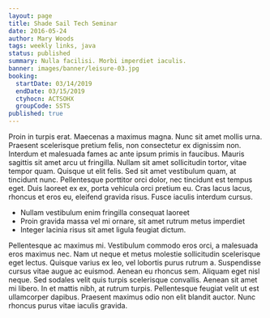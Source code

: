```yaml
---
layout: page
title: Shade Sail Tech Seminar
date: 2016-05-24
author: Mary Woods
tags: weekly links, java
status: published
summary: Nulla facilisi. Morbi imperdiet iaculis.
banner: images/banner/leisure-03.jpg
booking:
  startDate: 03/14/2019
  endDate: 03/15/2019
  ctyhocn: ACTSOHX
  groupCode: SSTS
published: true
---
```

Proin in turpis erat. Maecenas a maximus magna. Nunc sit amet mollis urna. Praesent scelerisque pretium felis, non consectetur ex dignissim non. Interdum et malesuada fames ac ante ipsum primis in faucibus. Mauris sagittis sit amet arcu ut fringilla. Nullam sit amet sollicitudin tortor, vitae tempor quam. Quisque ut elit felis. Sed sit amet vestibulum quam, at tincidunt nunc. Pellentesque porttitor orci dolor, nec tincidunt est tempus eget. Duis laoreet ex ex, porta vehicula orci pretium eu. Cras lacus lacus, rhoncus et eros eu, eleifend gravida risus. Fusce iaculis interdum cursus.

* Nullam vestibulum enim fringilla consequat laoreet
* Proin gravida massa vel mi ornare, sit amet rutrum metus imperdiet
* Integer lacinia risus sit amet ligula feugiat dictum.

Pellentesque ac maximus mi. Vestibulum commodo eros orci, a malesuada eros maximus nec. Nam ut neque et metus molestie sollicitudin scelerisque eget lectus. Quisque varius ex leo, vel lobortis purus rutrum a. Suspendisse cursus vitae augue ac euismod. Aenean eu rhoncus sem. Aliquam eget nisl neque. Sed sodales velit quis turpis scelerisque convallis. Aenean sit amet mi libero. In et mattis nibh, at rutrum turpis. Pellentesque feugiat velit ut est ullamcorper dapibus. Praesent maximus odio non elit blandit auctor. Nunc rhoncus purus vitae iaculis gravida.
